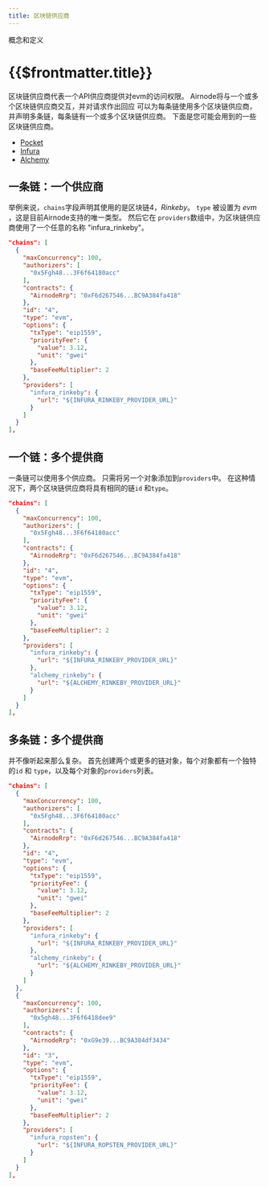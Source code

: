 ```yaml
---
title: 区块链供应商
---
```


<TitleSpan>概念和定义</TitleSpan>

# {{$frontmatter.title}}

<VersionWarning/>

<TocHeader /> <TOC class="table-of-contents" :include-level="[2,3]" />

区块链供应商代表一个API供应商提供对evm的访问权限。 Airnode将与一个或多个区块链供应商交互，并对请求作出回应 可以为每条链使用多个区块链供应商，并声明多条链，每条链有一个或多个区块链供应商。 下面是您可能会用到的一些区块链供应商。

- [Pocket](https://www.pokt.network/)
- [Infura](https://infura.io)
- [Alchemy](https://www.alchemy.com/)

## 一条链：一个供应商

举例来说，`chains`字段声明其使用的是区块链4，_Rinkeby_。 `type` 被设置为 _evm_ ，这是目前Airnode支持的唯一类型。 然后它在 `providers`数组中，为区块链供应商使用了一个任意的名称 "infura_rinkeby"。

```json
"chains": [
  {
    "maxConcurrency": 100,
    "authorizers": [
      "0x5Fgh48...3F6f64180acc"
    ],
    "contracts": {
      "AirnodeRrp": "0xF6d267546...BC9A384fa418"
    },
    "id": "4",
    "type": "evm",
    "options": {
      "txType": "eip1559",
      "priorityFee": {
        "value": 3.12,
        "unit": "gwei"
      },
      "baseFeeMultiplier": 2
    },
    "providers": [
      "infura_rinkeby": {
        "url": "${INFURA_RINKEBY_PROVIDER_URL}"
      }
    ]
  }
],
```

## 一个链：多个提供商

一条链可以使用多个供应商。 只需将另一个对象添加到`providers`中。 在这种情况下，两个区块链供应商将具有相同的链`id` 和`type`。

```json
"chains": [
  {
    "maxConcurrency": 100,
    "authorizers": [
      "0x5Fgh48...3F6f64180acc"
    ],
    "contracts": {
      "AirnodeRrp": "0xF6d267546...BC9A384fa418"
    },
    "id": "4",
    "type": "evm",
    "options": {
      "txType": "eip1559",
      "priorityFee": {
        "value": 3.12,
        "unit": "gwei"
      },
      "baseFeeMultiplier": 2
    },
    "providers": [
      "infura_rinkeby": {
        "url": "${INFURA_RINKEBY_PROVIDER_URL}"
      },
      "alchemy_rinkeby": {
        "url": "${ALCHEMY_RINKEBY_PROVIDER_URL}"
      }
    ]
  }
],
```

## 多条链：多个提供商

并不像听起来那么复杂。 首先创建两个或更多的链对象，每个对象都有一个独特的`id` 和 `type`，以及每个对象的`providers`列表。

```json
"chains": [
  {
    "maxConcurrency": 100,
    "authorizers": [
      "0x5Fgh48...3F6f64180acc"
    ],
    "contracts": {
      "AirnodeRrp": "0xF6d267546...BC9A384fa418"
    },
    "id": "4",
    "type": "evm",
    "options": {
      "txType": "eip1559",
      "priorityFee": {
        "value": 3.12,
        "unit": "gwei"
      },
      "baseFeeMultiplier": 2
    },
    "providers": [
      "infura_rinkeby": {
        "url": "${INFURA_RINKEBY_PROVIDER_URL}"
      },
      "alchemy_rinkeby": {
        "url": "${ALCHEMY_RINKEBY_PROVIDER_URL}"
      }
    ]
  },
  {
    "maxConcurrency": 100,
    "authorizers": [
      "0x5gh48...3F6f6418dee9"
    ],
    "contracts": {
      "AirnodeRrp": "0xG9e39...BC9A384df3434"
    },
    "id": "3",
    "type": "evm",
    "options": {
      "txType": "eip1559",
      "priorityFee": {
        "value": 3.12,
        "unit": "gwei"
      },
      "baseFeeMultiplier": 2
    },
    "providers": [
      "infura_ropsten": {
        "url": "${INFURA_ROPSTEN_PROVIDER_URL}"
      }
    ]
  }
],
```
